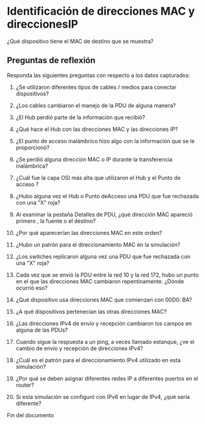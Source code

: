 # Identificación de direcciones MAC y direccionesIP
¿Qué dispositivo tiene el MAC de destino que se muestra?


## Preguntas de reflexión
Responda las siguientes preguntas con respecto a los datos capturados:

1. ¿Se utilizaron diferentes tipos de cables / medios para conectar dispositivos?

2. ¿Los cables cambiaron el manejo de la PDU de alguna manera?

3. ¿El Hub perdió parte de la información que recibió?

4. ¿Qué hace el Hub con las direcciones MAC y las direcciones IP?

5. ¿El punto de acceso inalámbrico hizo algo con la información que se le proporcionó?

6. ¿Se perdió alguna dirección MAC o IP durante la transferencia inalámbrica?

7. ¿Cuál fue la capa OSI más alta que utilizaron el Hub y el Punto de acceso ?

8. ¿Hubo alguna vez el Hub o Punto deAcceso una PDU que fue rechazada con una "X" roja?

9. Al examinar la pestaña Detalles de PDU, ¿qué dirección MAC apareció primero , la fuente o el destino?

10. ¿Por qué aparecerían las direcciones MAC en este orden?

11. ¿Hubo un patrón para el direccionamiento MAC en la simulación?

12. ¿Los switches replicaron alguna vez una PDU que fue rechazada con una "X" roja?

13. Cada vez que se envió la PDU entre la red 10 y la red 172, hubo un punto en el que las direcciones MAC cambiaron repentinamente. ¿Dónde ocurrió eso?

14. ¿Qué dispositivo usa direcciones MAC que comienzan con 00D0: BA?

15. ¿A qué dispositivos pertenecían las otras direcciones MAC?

16. ¿Las direcciones IPv4 de envío y recepción cambiaron los campos en alguna de las PDUs?

17. Cuando sigue la respuesta a un ping, a veces llamado estanque, ¿ve el cambio de envío y recepción de direcciones IPv4?

18. ¿Cuál es el patrón para el direccionamiento IPv4 utilizado en esta simulación?

19. ¿Por qué se deben asignar diferentes redes IP a diferentes puertos en el router?

20. Si esta simulación se configuró con IPv6 en lugar de IPv4, ¿qué sería diferente?

Fin del documento
